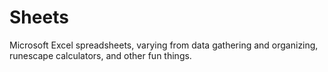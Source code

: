 # Sheets
Microsoft Excel spreadsheets, varying from data gathering and organizing, runescape calculators, and other fun things.
